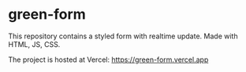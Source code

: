 # green-form

This repository contains a styled form with realtime update. Made with HTML, JS, CSS.

The project is hosted at Vercel: https://green-form.vercel.app

